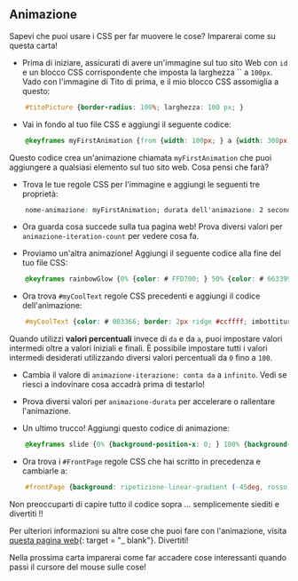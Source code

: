 ## Animazione

Sapevi che puoi usare i CSS per far muovere le cose? Imparerai come su questa carta!

+ Prima di iniziare, assicurati di avere un'immagine sul tuo sito Web con `id` e un blocco CSS corrispondente che imposta la larghezza `` a `100px`. Vado con l'immagine di Tito di prima, e il mio blocco CSS assomiglia a questo:

```css
    #titoPicture {border-radius: 100%; larghezza: 100 px; }
```

+ Vai in fondo al tuo file CSS e aggiungi il seguente codice:

```css
    @keyframes myFirstAnimation {from {width: 100px; } a {width: 300px; }}
```

Questo codice crea un'animazione chiamata `myFirstAnimation` che puoi aggiungere a qualsiasi elemento sul tuo sito web. Cosa pensi che farà?

+ Trova le tue regole CSS per l'immagine e aggiungi le seguenti tre proprietà:

```css
    nome-animazione: myFirstAnimation; durata dell'animazione: 2 secondi; animazione-iterazione: 1;
```

+ Ora guarda cosa succede sulla tua pagina web! Prova diversi valori per `animazione-iteration-count` per vedere cosa fa.

+ Proviamo un'altra animazione! Aggiungi il seguente codice alla fine del tuo file CSS:

```css
    @keyframes rainbowGlow {0% {color: # FFD700; } 50% {color: # 663399; } 100% {color: # FFD700; }}
```

+ Ora trova `#myCoolText` regole CSS precedenti e aggiungi il codice dell'animazione:

```css
    #myCoolText {color: # 003366; border: 2px ridge #ccffff; imbottitura: 15px; allineamento del testo: centro; nome-animazione: rainbowGlow; durata dell'animazione: 1,5 s; animazione-iterazione: 1; }
```

Quando utilizzi **valori percentuali** invece di `da` e da `a`, puoi impostare valori intermedi oltre a valori iniziali e finali. È possibile impostare tutti i valori intermedi desiderati utilizzando diversi valori percentuali da `0` fino a `100`.

+ Cambia il valore di `animazione-iterazione: conta da` a `infinito`. Vedi se riesci a indovinare cosa accadrà prima di testarlo!

+ Prova diversi valori per `animazione-durata` per accelerare o rallentare l'animazione.

+ Un ultimo trucco! Aggiungi questo codice di animazione:

```css
    @keyframes slide {0% {background-position-x: 0; } 100% {background-position-x: 600vw; }}
```

+ Ora trova i `#FrontPage` regole CSS che hai scritto in precedenza e cambiarle a:

```css
    #frontPage {background: ripetizione-linear-gradient (-45deg, rosso 0%, giallo 7,14%, calce 14,28%, cyan 21,42%, ciano 28,56%, blu 35,7%, magenta 42,84%, rosso 50%); dimensione dello sfondo: 600vw 600vw; animazione: slide 10s infiniti forward lineari; }
```

Non preoccuparti di capire tutto il codice sopra ... semplicemente siediti e divertiti !!

Per ulteriori informazioni su altre cose che puoi fare con l'animazione, visita [questa pagina web](http://dojo.soy/html2-css-animation){: target = "_ blank"}. Divertiti!

Nella prossima carta imparerai come far accadere cose interessanti quando passi il cursore del mouse sulle cose!